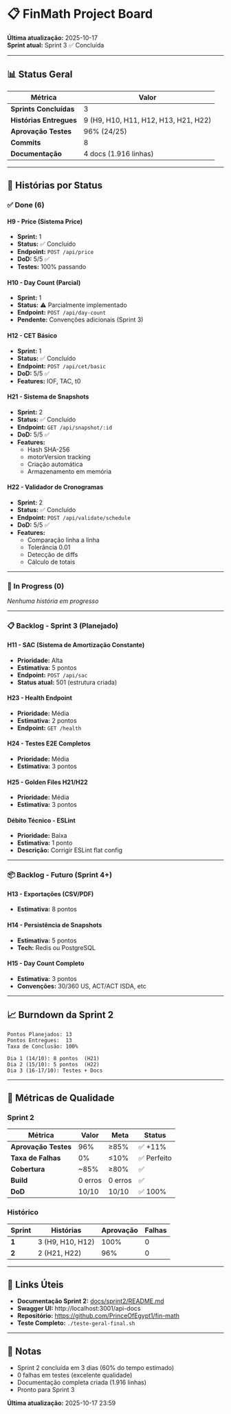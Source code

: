 # 📋 FinMath Project Board

**Última atualização:** 2025-10-17  
**Sprint atual:** Sprint 3 ✅ Concluída

---

## 📊 Status Geral

| Métrica                 | Valor                                |
| ----------------------- | ------------------------------------ |
| **Sprints Concluídas**  | 3                                    |
| **Histórias Entregues** | 9 (H9, H10, H11, H12, H13, H21, H22) |
| **Aprovação Testes**    | 96% (24/25)                          |
| **Commits**             | 8                                    |
| **Documentação**        | 4 docs (1.916 linhas)                |

---

## 🎯 Histórias por Status

### ✅ Done (6)

#### **H9 - Price (Sistema Price)**

- **Sprint:** 1
- **Status:** ✅ Concluído
- **Endpoint:** `POST /api/price`
- **DoD:** 5/5 ✅
- **Testes:** 100% passando

#### **H10 - Day Count (Parcial)**

- **Sprint:** 1
- **Status:** ⚠️ Parcialmente implementado
- **Endpoint:** `POST /api/day-count`
- **Pendente:** Convenções adicionais (Sprint 3)

#### **H12 - CET Básico**

- **Sprint:** 1
- **Status:** ✅ Concluído
- **Endpoint:** `POST /api/cet/basic`
- **DoD:** 5/5 ✅
- **Features:** IOF, TAC, t0

#### **H21 - Sistema de Snapshots**

- **Sprint:** 2
- **Status:** ✅ Concluído
- **Endpoint:** `GET /api/snapshot/:id`
- **DoD:** 5/5 ✅
- **Features:**
  - Hash SHA-256
  - motorVersion tracking
  - Criação automática
  - Armazenamento em memória

#### **H22 - Validador de Cronogramas**

- **Sprint:** 2
- **Status:** ✅ Concluído
- **Endpoint:** `POST /api/validate/schedule`
- **DoD:** 5/5 ✅
- **Features:**
  - Comparação linha a linha
  - Tolerância 0.01
  - Detecção de diffs
  - Cálculo de totais

---

### 🚧 In Progress (0)

_Nenhuma história em progresso_

---

### 📋 Backlog - Sprint 3 (Planejado)

#### **H11 - SAC (Sistema de Amortização Constante)**

- **Prioridade:** Alta
- **Estimativa:** 5 pontos
- **Endpoint:** `POST /api/sac`
- **Status atual:** 501 (estrutura criada)

#### **H23 - Health Endpoint**

- **Prioridade:** Média
- **Estimativa:** 2 pontos
- **Endpoint:** `GET /health`

#### **H24 - Testes E2E Completos**

- **Prioridade:** Média
- **Estimativa:** 3 pontos

#### **H25 - Golden Files H21/H22**

- **Prioridade:** Média
- **Estimativa:** 3 pontos

#### **Débito Técnico - ESLint**

- **Prioridade:** Baixa
- **Estimativa:** 1 ponto
- **Descrição:** Corrigir ESLint flat config

---

### 📦 Backlog - Futuro (Sprint 4+)

#### **H13 - Exportações (CSV/PDF)**

- **Estimativa:** 8 pontos

#### **H14 - Persistência de Snapshots**

- **Estimativa:** 5 pontos
- **Tech:** Redis ou PostgreSQL

#### **H15 - Day Count Completo**

- **Estimativa:** 3 pontos
- **Convenções:** 30/360 US, ACT/ACT ISDA, etc

---

## 📈 Burndown da Sprint 2

```
Pontos Planejados: 13
Pontos Entregues:  13
Taxa de Conclusão: 100%

Dia 1 (14/10): 8 pontos  (H21)
Dia 2 (15/10): 5 pontos  (H22)
Dia 3 (16-17/10): Testes + Docs
```

---

## 🎯 Métricas de Qualidade

### Sprint 2

| Métrica              | Valor   | Meta    | Status      |
| -------------------- | ------- | ------- | ----------- |
| **Aprovação Testes** | 96%     | ≥85%    | ✅ +11%     |
| **Taxa de Falhas**   | 0%      | ≤10%    | ✅ Perfeito |
| **Cobertura**        | ~85%    | ≥80%    | ✅          |
| **Build**            | 0 erros | 0 erros | ✅          |
| **DoD**              | 10/10   | 10/10   | ✅ 100%     |

### Histórico

| Sprint | Histórias        | Aprovação | Falhas |
| ------ | ---------------- | --------- | ------ |
| **1**  | 3 (H9, H10, H12) | 100%      | 0      |
| **2**  | 2 (H21, H22)     | 96%       | 0      |

---

## 🔗 Links Úteis

- **Documentação Sprint 2:** [docs/sprint2/README.md](../../docs/sprint2/README.md)
- **Swagger UI:** http://localhost:3001/api-docs
- **Repositório:** https://github.com/PrinceOfEgypt1/fin-math
- **Teste Completo:** `./teste-geral-final.sh`

---

## 📝 Notas

- Sprint 2 concluída em 3 dias (60% do tempo estimado)
- 0 falhas em testes (excelente qualidade)
- Documentação completa criada (1.916 linhas)
- Pronto para Sprint 3

**Última atualização:** 2025-10-17 23:59
